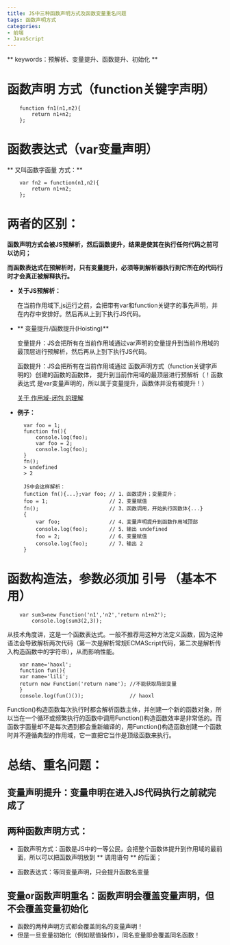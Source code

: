 ```yaml
---
title: JS中三种函数声明方式及函数变量重名问题
tags: 函数声明方式
categories: 
- 前端
- JavaScript
---
```


** keywords：预解析、变量提升、函数提升、初始化 **

# 函数声明 方式（function关键字声明）

		function fn1(n1,n2){
		    return n1+n2;
		};

<!-- more --> 

# 函数表达式（var变量声明）
** 又叫函数字面量 方式：**

		var fn2 = function(n1,n2){
		    return n1+n2;
		};

# **两者的区别：**
		
**函数声明方式会被JS预解析，然后函数提升，结果是使其在执行任何代码之前可以访问；**
		
**而函数表达式在预解析时，只有变量提升，必须等到解析器执行到它所在的代码行时才会真正被解释执行。**

* **关于JS预解析：**
	
	在当前作用域下,js运行之前，会把带有var和function关键字的事先声明，并在内存中安排好。然后再从上到下执行JS代码。

* ** 变量提升/函数提升(Hoisting)**
		
	变量提升：JS会把所有在当前作用域通过var声明的变量提升到当前作用域的最顶层进行预解析，然后再从上到下执行JS代码。
		
	函数提升：JS会把所有在当前作用域通过 函数声明方式（function关键字声明的）创建的函数的函数体，
	提升到当前作用域的最顶层进行预解析（！函数表达式 是var变量声明的，所以属于变量提升，函数体并没有被提升！）

	[关于 作用域-闭包 的理解](https://tinymark.github.io/2017/03/12/JS/%E4%BD%9C%E7%94%A8%E5%9F%9F-%E9%97%AD%E5%8C%85/)
	

* **例子：**

		var foo = 1;
		function fn(){
		    console.log(foo); 
		    var foo = 2;
		    console.log(foo); 
		}
		fn(); 
		> undefined
		> 2
		
		JS中会这样解析：
		function fn(){...};var foo;	// 1、函数提升；变量提升；
		foo = 1; 					// 2、变量赋值
		fn(); 						// 3、函数调用，开始执行函数体{...}
		{
		    var foo;    			// 4、变量声明提升到函数作用域顶部
		    console.log(foo);		// 5、输出 undefined
		    foo = 2;    			// 6、变量赋值
		    console.log(foo);		// 7、输出 2
		}



# 函数构造法，参数必须加 引号 （基本不用）
	
		var sum3=new Function('n1','n2','return n1+n2');
			console.log(sum3(2,3));

从技术角度讲，这是一个函数表达式。一般不推荐用这种方法定义函数，因为这种语法会导致解析两次代码（第一次是解析常规ECMAScript代码，第二次是解析传入构造函数中的字符串），从而影响性能。

		var name='haoxl';
		function fun(){
		var name='lili';
		return new Function('return name');	//不能获取局部变量
		}
		console.log(fun()());				// haoxl

 Function()构造函数每次执行时都会解析函数主体，并创建一个新的函数对象，所以当在一个循环或频繁执行的函数中调用Function()构造函数效率是非常低的。而函数字面量却不是每次遇到都会重新编译的，用Function()构造函数创建一个函数时并不遵循典型的作用域，它一直把它当作是顶级函数来执行。

# 总结、重名问题：
##  变量声明提升：变量申明在进入JS代码执行之前就完成了
##  两种函数声明方式：
* 函数声明方式：函数是JS中的一等公民，会把整个函数体提升到作用域的最前面，所以可以把函数声明放到 ** 调用语句 ** 的后面；

* 函数表达式：等同变量声明，只会提升函数名变量


## 变量or函数声明重名：函数声明会覆盖变量声明，但不会覆盖变量初始化
* 函数的两种声明方式都会覆盖同名的变量声明！
* 但是一旦变量初始化（例如赋值操作），同名变量即会覆盖同名函数！